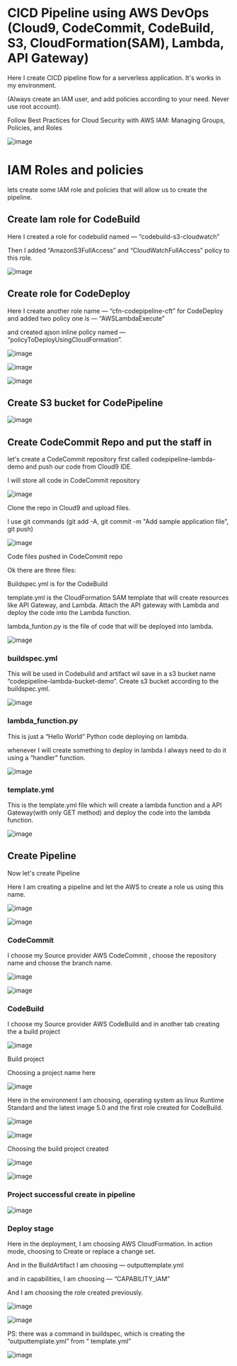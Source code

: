 # CICD Pipeline using AWS DevOps (Cloud9, CodeCommit, CodeBuild, S3, CloudFormation(SAM), Lambda, API Gateway)


Here I create CICD pipeline flow  for a serverless application. It's works in my environment.

(Always create an IAM user, and add policies according to your need. Never use root account).

Follow Best Practices for Cloud Security with AWS IAM: Managing Groups, Policies, and Roles


![image](https://github.com/felixdagnon/CICDFlow-CodeDeploy-LambdaApplication/assets/91665833/19d85248-91dd-4967-8b06-7152609ce845)


# IAM Roles and policies 

lets create some IAM role and policies that will allow us to create the pipeline.

## Create Iam role for CodeBuild

Here I created a role for codebuild named — “codebuild-s3-cloudwatch” 

Then I added “AmazonS3FullAccess” and “CloudWatchFullAccess” policy to this role.

![image](https://github.com/felixdagnon/CICDFlow-CodeDeploy-LambdaApplication/assets/91665833/52368426-13b8-4101-9ffd-20346792107f)

## Create role for CodeDeploy 

Here I create another role name — “cfn-codepipeline-cft” for CodeDeploy and added two policy one is — “AWSLambdaExecute” 

and created ajson inline policy named — “policyToDeployUsingCloudFormation”. 

![image](https://github.com/felixdagnon/CICDFlow-CodeDeploy-LambdaApplication/assets/91665833/4595b200-bc15-4cdf-a0c6-a6c3755a4040)

![image](https://github.com/felixdagnon/CICDFlow-CodeDeploy-LambdaApplication/assets/91665833/41736a78-569f-49be-a909-f36495651315)

![image](https://github.com/felixdagnon/CICDFlow-CodeDeploy-LambdaApplication/assets/91665833/019c1e85-1d81-4a72-a953-9afae736250f)


## Create S3 bucket for CodePipeline

![image](https://github.com/felixdagnon/CICDFlow-CodeDeploy-LambdaApplication/assets/91665833/39a3c393-ad68-4345-84ec-c87972f88129)


## Create CodeCommit Repo and put the staff in

let's create a CodeCommit repository first called codepipeline-lambda-demo and push our code from Cloud9 IDE.

I will store all code in CodeCommit repository

![image](https://github.com/felixdagnon/CICDFlow-CodeDeploy-LambdaApplication/assets/91665833/802323ca-7154-4340-9907-587719e89065)

Clone the repo in Cloud9 and upload files.

I use git commands (git add -A,  git commit -m "Add sample application file", git push)

![image](https://github.com/felixdagnon/CICDFlow-CodeDeploy-LambdaApplication/assets/91665833/9dc84819-cfcb-48b7-aeb7-194a8783fde7)

Code files pushed in CodeCommit repo

Ok there are three files:

Buildspec.yml is for the CodeBuild

template.yml is the CloudFormation SAM template that will create resources like API Gateway, and Lambda. Attach the API gateway with Lambda and deploy the code into the Lambda function. 

lambda_funtion.py is the file of code that will be deployed into lambda. 

![image](https://github.com/felixdagnon/CICDFlow-CodeDeploy-LambdaApplication/assets/91665833/b0f0d02d-195b-48cc-9bf5-fda79473b1c5)

### buildspec.yml

This will be used in Codebuild and artifact wil save in a s3 bucket name “codepipeline-lambda-bucket-demo”. Create s3 bucket according to the buildspec.yml.

![image](https://github.com/felixdagnon/CICDFlow-CodeDeploy-LambdaApplication/assets/91665833/130be1c5-5cf7-49f5-9ce0-52e319729fab)

### lambda_function.py

This is just a “Hello World” Python code deploying on lambda.

whenever I will create something to deploy in lambda I always need to do it using a “handler” function.

![image](https://github.com/felixdagnon/CICDFlow-CodeDeploy-LambdaApplication/assets/91665833/8e057892-83f6-44f0-84b6-ccf8c541bbbb)

### template.yml

This is the template.yml file which will create a lambda function and a API Gateway(with only GET method) and deploy the code into the lambda function.

![image](https://github.com/felixdagnon/CICDFlow-CodeDeploy-LambdaApplication/assets/91665833/cdc82ad6-7435-4b2b-b99d-43b0c4bac920)



## Create Pipeline

Now let's create Pipeline

Here I am creating a pipeline and let the AWS to create a role us using this name.

![image](https://github.com/felixdagnon/CICDFlow-CodeDeploy-LambdaApplication/assets/91665833/99e5542a-bc74-453e-a60e-cd1a8dfda490)

![image](https://github.com/felixdagnon/CICDFlow-CodeDeploy-LambdaApplication/assets/91665833/786ac403-2326-416c-8b11-9a92505ed4fc)

### CodeCommit

I choose my Source provider AWS CodeCommit , choose the repository name and choose the branch name.

![image](https://github.com/felixdagnon/CICDFlow-CodeDeploy-LambdaApplication/assets/91665833/ac780b74-f496-4b51-b154-7bda83ce65fd)

![image](https://github.com/felixdagnon/CICDFlow-CodeDeploy-LambdaApplication/assets/91665833/971ce5d3-8646-439b-af5f-6c5e45f3683b)


### CodeBuild

I choose my Source provider AWS CodeBuild and in another tab creating the a build project

![image](https://github.com/felixdagnon/CICDFlow-CodeDeploy-LambdaApplication/assets/91665833/f067bbbd-5fdd-44d2-b5a5-6a26ab9522ca)

Build project

Choosing a project name here

![image](https://github.com/felixdagnon/CICDFlow-CodeDeploy-LambdaApplication/assets/91665833/52412a61-db12-4fca-8b7a-c34568423c98)

Here in the environment I am choosing, operating system as linux Runtime Standard and the latest image 5.0 and the first role created for CodeBuild.

![image](https://github.com/felixdagnon/CICDFlow-CodeDeploy-LambdaApplication/assets/91665833/ebc547f5-1929-46a8-afbc-d11b3e72d479)

![image](https://github.com/felixdagnon/CICDFlow-CodeDeploy-LambdaApplication/assets/91665833/2c6bbd69-fa1a-4da1-89dc-2d42b2fe48d5)

Choosing the build project created

![image](https://github.com/felixdagnon/CICDFlow-CodeDeploy-LambdaApplication/assets/91665833/dcc8c69b-3091-44c4-a1fb-bb12c88a9a17)

![image](https://github.com/felixdagnon/CICDFlow-CodeDeploy-LambdaApplication/assets/91665833/835e83f4-0622-4f4d-a2c4-7f6891cdc786)

### Project successful create in pipeline

![image](https://github.com/felixdagnon/CICDFlow-CodeDeploy-LambdaApplication/assets/91665833/9dfd2fa1-c496-4cda-8d38-a562926708d7)

### Deploy stage

Here in the deployment, I am choosing AWS CloudFormation. In action mode, choosing to Create or replace a change set.

And in the BuildArtifact I am choosing — outputtemplate.yml

and in capabilities, I am choosing — “CAPABILITY_IAM”

And I am choosing the role created previously.

![image](https://github.com/felixdagnon/CICDFlow-CodeDeploy-LambdaApplication/assets/91665833/333d196c-7b1f-4440-b369-0e28e5f7eada)

![image](https://github.com/felixdagnon/CICDFlow-CodeDeploy-LambdaApplication/assets/91665833/f69b9281-a023-4b90-8c0c-7c8938504a8b)

PS: there was a command in buildspec, which is creating the “outputtemplate.yml” from “ template.yml”

![image](https://github.com/felixdagnon/CICDFlow-CodeDeploy-LambdaApplication/assets/91665833/ac3510d9-3a41-436a-837c-f0f36fc6eda5)


































